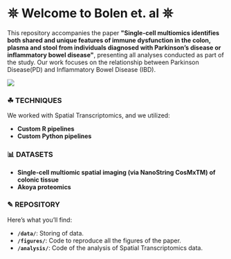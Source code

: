 # 𖤓 Welcome to Bolen et. al 𖤓

This repository accompanies the paper **"Single-cell multiomics identifies both shared and unique features of immune dysfunction in the colon, plasma and stool from individuals diagnosed with Parkinson’s disease or inflammatory bowel disease"**, presenting all analyses conducted as part of the study. Our work focuses on the relationship between Parkinson Disease(PD) and Inflammatory Bowel Disease (IBD). 

![](image.png)

### ☘ **TECHNIQUES**
We worked with Spatial Transcriptomics, and we utilized:  

- **Custom R pipelines** 
- **Custom Python pipelines**

### 📊 **DATASETS**

- **Single-cell multiomic spatial imaging (via NanoString CosMxTM) of colonic tissue**
- **Akoya proteomics**

### ✎ **REPOSITORY**

Here’s what you’ll find:  

- **`/data/`**: Storing of data.
- **`/figures/`**: Code to reproduce all the figures of the paper.  
- **`/analysis/`**: Code of the analysis of Spatial Transcriptomics data.  

